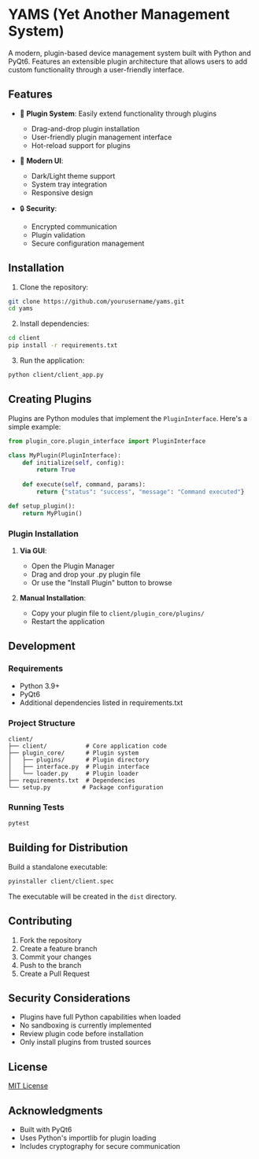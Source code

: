 # YAMS (Yet Another Management System)

A modern, plugin-based device management system built with Python and PyQt6. Features an extensible plugin architecture that allows users to add custom functionality through a user-friendly interface.

## Features

- 🔌 **Plugin System**: Easily extend functionality through plugins
  - Drag-and-drop plugin installation
  - User-friendly plugin management interface
  - Hot-reload support for plugins

- 🎨 **Modern UI**:
  - Dark/Light theme support
  - System tray integration
  - Responsive design

- 🔒 **Security**:
  - Encrypted communication
  - Plugin validation
  - Secure configuration management

## Installation

1. Clone the repository:
```bash
git clone https://github.com/yourusername/yams.git
cd yams
```

2. Install dependencies:
```bash
cd client
pip install -r requirements.txt
```

3. Run the application:
```bash
python client/client_app.py
```

## Creating Plugins

Plugins are Python modules that implement the `PluginInterface`. Here's a simple example:

```python
from plugin_core.plugin_interface import PluginInterface

class MyPlugin(PluginInterface):
    def initialize(self, config):
        return True
        
    def execute(self, command, params):
        return {"status": "success", "message": "Command executed"}

def setup_plugin():
    return MyPlugin()
```

### Plugin Installation

1. **Via GUI**:
   - Open the Plugin Manager
   - Drag and drop your .py plugin file
   - Or use the "Install Plugin" button to browse

2. **Manual Installation**:
   - Copy your plugin file to `client/plugin_core/plugins/`
   - Restart the application

## Development

### Requirements
- Python 3.9+
- PyQt6
- Additional dependencies listed in requirements.txt

### Project Structure
```
client/
├── client/           # Core application code
├── plugin_core/      # Plugin system
│   ├── plugins/      # Plugin directory
│   ├── interface.py  # Plugin interface
│   └── loader.py     # Plugin loader
├── requirements.txt  # Dependencies
└── setup.py         # Package configuration
```

### Running Tests
```bash
pytest
```

## Building for Distribution

Build a standalone executable:
```bash
pyinstaller client/client.spec
```

The executable will be created in the `dist` directory.

## Contributing

1. Fork the repository
2. Create a feature branch
3. Commit your changes
4. Push to the branch
5. Create a Pull Request

## Security Considerations

- Plugins have full Python capabilities when loaded
- No sandboxing is currently implemented
- Review plugin code before installation
- Only install plugins from trusted sources

## License

[MIT License](LICENSE)

## Acknowledgments

- Built with PyQt6
- Uses Python's importlib for plugin loading
- Includes cryptography for secure communication
